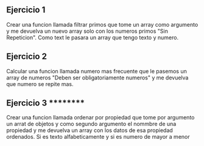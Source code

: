 ## Ejercicio 1

Crear una funcion llamada filtrar primos que tome un array como argumento y me devuelva un nuevo array solo con los numeros primos "Sin Repeticion". Como text le pasara un array que tengo texto y numero.

## Ejercicio 2

Calcular una funcion llamada numero mas frecuente que le pasemos un array de numeros "Deben ser obligatoriamente numeros" y me devuelva que numero se repite mas.

## Ejercicio 3 ********

Crear una funcion llamada ordenar por propiedad que tome por argumento un arrat de objetos y como segundo argumento el nommbre de una propiedad y me devuelva un array con los datos de esa propiedad ordenados. Si es texto alfabeticamente y si es numero de mayor a menor